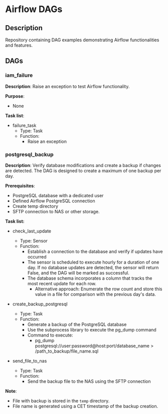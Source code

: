 # Airflow DAGs

## Description
Repository containing DAG examples demonstrating Airflow functionalities and features.

## DAGs

### iam_failure
**Description**:
Raise an exception to test Airflow functionality.

**Purpose**:
- None

**Task list**:
- failure_task
    - Type: Task
    - Function:
        - Raise an exception

### postgresql_backup

**Description**:
Verify database modifications and create a backup if changes are detected. The DAG is designed to create a maximum of one backup per day.

**Prerequisites**:
- PostgreSQL database with a dedicated user
- Defined Airflow PostgreSQL connection
- Create temp directory
- SFTP connection to NAS or other storage.

**Task list:**
- check_last_update
    - Type: Sensor
    - Function: 
        - Establish a connection to the database and verify if updates have occurred
        - The sensor is scheduled to execute hourly for a duration of one day. If no database updates are detected, the sensor will return False, and the DAG will be marked as successful.
        - The database schema incorporates a column that tracks the most recent update for each row.
            - Alternative approach: Enumerate the row count and store this value in a file for comparison with the previous day's data.
        
- create_backup_postgresql
    - Type: Task
    - Function:
        - Generate a backup of the PostgreSQL database
        - Use the subprocess library to execute the pg_dump command
        - Command to execute:
            - pg_dump postgresql://user:password@host:port/database_name > /path_to_backup/file_name.sql

- send_file_to_nas
    - Type: Task
    - Function:
        - Send the backup file to the NAS using the SFTP connection

**Note**:
- File with backup is stored in the `temp` directory.
- File name is generated using a CET timestamp of the backup creation.